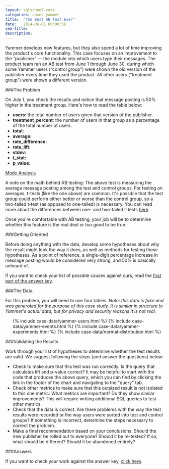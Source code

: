 ```yaml
---
layout: sqlschool-case
categories: cases yammer
title:  "The Best AB Test Ever"
date:   2014-06-01 00:00:56
seo-title: 
description: 
---
```


Yammer develops new features, but they also spend a lot of time improving the product's core functionality. This case focuses on an improvement to the “publisher” — the module into which users type their messages. The product team ran an AB test from June 1 through June 30, during which some Yammer users (“control group”) were shown the old version of the publisher every time they used the product. All other users (“treatment group”) were shown a different version.

**<images of the two publishers>**

###The Problem

On July 1, you check the results and notice that message posting is 50% higher in the treatment group. Here's how to read the table below:

* **users:** the total number of users given that version of the publisher.
* **treatment_percent**: the number of users in that group as a percentage of the total number of users.
* **total:** 
* **average:**
* **rate_difference:** 
* **rate_lift:** 
* **stdev:** 
* **t_stat:**
* **p_value:**

<a href="https://modeanalytics.com/benn/reports/4194f44b1866/runs/dfb63bac58ab/embed" class="mode-embed">Mode Analysis</a><script src="https://modeanalytics.com/embed/embed.js"></script>

A note on the math behind AB testing: The above test is measuring the average message posting among the test and control groups. For testing on averages, t-tests (like the one above) are common. It's possible that the test group could perform either better or worse than the control group, so a two-tailed t-test (as opposed to one-tailed) is necessary. You can read more about the differences between one- and two-tailed t-tests [here](http://www.ats.ucla.edu/stat/mult_pkg/faq/general/tail_tests.htm).

<!-- BENN to add some more color on AB tests-->

Once you're comfortable with AB testing, your job will be to determine whether this feature is the real deal or too good to be true.

###Getting Oriented

Before doing anything with the data, develop some hypotheses about why the result might look the way it does, as well as methods for testing those hypotheses. As a point of reference, a single-digit percentage increase in message posting would be considered very strong, and 50% is basically unheard of.

If you want to check your list of possible causes against ours, read the [first part of the answer key](answers/best-ab-test-ever-answers.html).

###The Data

For this problem, you will need to use four tables. *Note: this data is fake and was generated for the purpose of this case study. It is similar in structure to Yammer's actual data, but for privacy and security reasons it is not real.*

<div class="accordion">
  <ul>
    {% include case-data/yammer-users.html %}
    {% include case-data/yammer-events.html %}
    {% include case-data/yammer-experiments.html %}
    {% include case-data/normal-distribution.html %}
  </ul>
</div>

###Validating the Results

Work through your list of hypotheses to determine whether the test results are valid. We suggest following the steps (and answer the questions) below:

* Check to make sure that this test was run correctly. Is the query that calculates lift and p-value correct? It may be helpful to start with the code that produces the above query, which you can find by clicking the link in the footer of the chart and navigating to the "query" tab.
* Check other metrics to make sure that this outsized result is not isolated to this one metric. What metrics are important? Do they show similar improvements? This will require writing additional SQL queries to test other metrics.
* Check that the data is correct. Are there problems with the way the test results were recorded or the way users were sorted into test and control groups? If something is incorrect, determine the steps necessary to correct the problem.
* Make a final recommendation based on your conclusions. Should the new publisher be rolled out to everyone? Should it be re-tested? If so, what should be different? Should it be abandoned entirely?

###Answers

If you want to check your work against the answer key, [click here](answers/best-ab-test-ever-answers.html#solution).